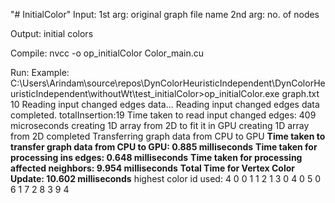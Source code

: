 "# InitialColor" 
Input:
1st arg: original graph file name
2nd arg: no. of nodes

Output: initial colors

Compile:
nvcc -o op_initialColor Color_main.cu


Run:
Example:
C:\Users\Arindam\source\repos\DynColorHeuristicIndependent\DynColorHeuristicIndependent\withoutWt\test_initialColor>op_initialColor.exe graph.txt 10
Reading input changed edges data...
Reading input changed edges data completed. totalInsertion:19
Time taken to read input changed edges: 409 microseconds
creating 1D array from 2D to fit it in GPU
creating 1D array from 2D completed
Transferring graph data from CPU to GPU
**Time taken to transfer graph data from CPU to GPU: 0.885 milliseconds**
**Time taken for processing ins edges: 0.648 milliseconds**
**Time taken for processing affected neighbors: 9.954 milliseconds**
****Total Time for Vertex Color Update: 10.602 milliseconds****
highest color id used: 4
0 0
1 1
2 1
3 0
4 0
5 0
6 1
7 2
8 3
9 4
